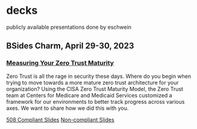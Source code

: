 # decks
publicly available presentations done by eschwein

## BSides Charm, April 29-30, 2023

### [Measuring Your Zero Trust Maturity](https://www.bsidescharm.org/)
Zero Trust is all the rage in security these days. Where do you begin when trying to move towards a more mature zero trust architecture for your organization? Using the CISA Zero Trust Maturity Model, the Zero Trust team at Centers for Medicare and Medicaid Services customized a framework for our environments to better track progress across various axes. We want to share how we did this with you.

[508 Compliant Slides](https://github.com/eschwein-usds/decks/blob/main/Measuring%20Your%20Zero%20Trust%20Maturity-508.pdf)
[Non-compliant Slides](https://github.com/eschwein-usds/decks/blob/main/Measuring%20Your%20Zero%20Trust%20Maturity-508.pdf)
